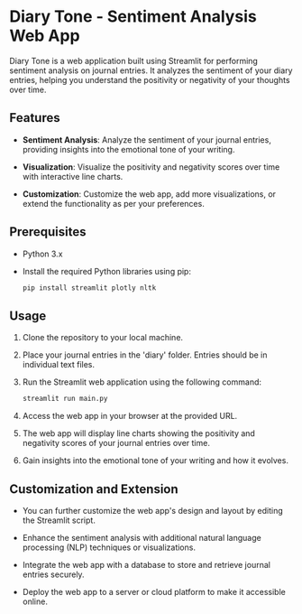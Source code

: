 # Diary Tone - Sentiment Analysis Web App

Diary Tone is a web application built using Streamlit for performing sentiment analysis on journal entries. It analyzes the sentiment of your diary entries, helping you understand the positivity or negativity of your thoughts over time.

## Features

- **Sentiment Analysis**: Analyze the sentiment of your journal entries, providing insights into the emotional tone of your writing.

- **Visualization**: Visualize the positivity and negativity scores over time with interactive line charts.

- **Customization**: Customize the web app, add more visualizations, or extend the functionality as per your preferences.

## Prerequisites

- Python 3.x
- Install the required Python libraries using pip:

  ```bash
  pip install streamlit plotly nltk
  
## Usage

1. Clone the repository to your local machine.

2. Place your journal entries in the 'diary' folder. Entries should be in individual text files.

3. Run the Streamlit web application using the following command:
   ```bash
   streamlit run main.py
4. Access the web app in your browser at the provided URL.

5. The web app will display line charts showing the positivity and negativity scores of your journal entries over time.

6. Gain insights into the emotional tone of your writing and how it evolves.

## Customization and Extension

- You can further customize the web app's design and layout by editing the Streamlit script.

- Enhance the sentiment analysis with additional natural language processing (NLP) techniques or visualizations.

- Integrate the web app with a database to store and retrieve journal entries securely.

- Deploy the web app to a server or cloud platform to make it accessible online.
